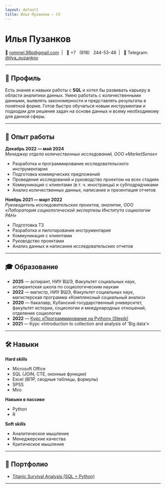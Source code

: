 ```yaml
---
layout: default
title: Илья Пузанков — CV
---
```


# Илья Пузанков

📧 [rommel.98p@gmail.com](rommel.98p@gmail.com)&nbsp; | &nbsp; 📱 +7 &nbsp; (918) &nbsp; 244-53-48&nbsp; | &nbsp; 💬 Telegram: [@ilya_puzankov](https://t.me/ilya_puzankov)

---

## 📄 Профиль
Есть знания и навыки работы с **SQL** и хотел бы развивать карьеру в области аналитики данных. Умею работать с количественными данными, выявлять закономерности и представлять результаты в понятной форме. Готов быстро обучаться новым инструментам и подходам для решения задач на основе данных и всему необходимому для данной сферы.

---

## 💼 Опыт работы

**Декабрь 2022 — май 2024**  
*Менеджер отдела количественных исследований, ООО «MarketSense»*  
- Разработка и программирование исследовательского инструментария  
- Подготовка коммерческих предложений  
- Проведение исследований и руководство проектом на всех стадиях  
- Коммуникация с клиентами (в т. ч. иностранцы) и субподрядчиками  
- Анализ количественных данных, написание и презентация отчетов  

**Ноябрь 2021 — март 2022**  
*Руководитель исследовательских проектов, аналитик, ООО «Лаборатория социологической экспертизы Института социологии РАН»*  
- Подготовка ТЗ  
- Разработка и пилотирование инструментария  
- Коммуникация с клиентами  
- Руководство проектами  
- Анализ данных и написание исследовательских отчетов  

---

## 🎓 Образование

- **2025** — аспирант, НИУ ВШЭ, Факультет социальных наук, аспирантская школа по социологическим наукам  
- **2022** — магистр, НИУ ВШЭ, Факультет социальных наук, магистерская программа «Комплексный социальный анализ»  
- **2020** — бакалавр, Кубанский государственный университет, факультет истории, социологии и международных отношений, отделение социологии  
- **2022** — [Курс «Программирование на Python» (Stepik)](https://stepik.org/cert/1696128)  
- **2021** — Курс «Introduction to collection and analysis of 'Big data'»  

---

## 🛠 Навыки

**Hard skills**  
- Microsoft Office  
- SQL (JOIN, CTE, оконные функции)  
- Excel (ВПР, сводные таблицы, формулы)  
- SPSS  
- Miro
  
**Навыки в пассиве** 
- Python   
- R   

**Soft skills**  
- Аналитическое мышление  
- Менеджерские качества  
- Критическое мышление  

---

## 📂 Портфолио

- [Titanic Survival Analysis (SQL + Python)](https://github.com/Puzankov25031998/titanic-survival-analysis)

---

